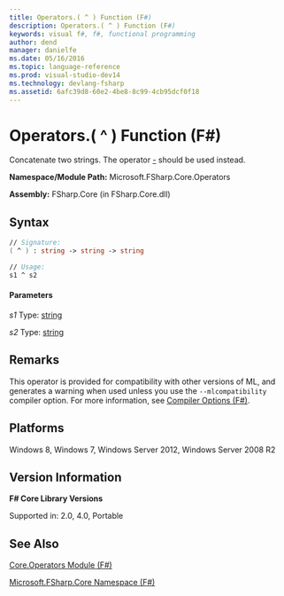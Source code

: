 ```yaml
---
title: Operators.( ^ ) Function (F#)
description: Operators.( ^ ) Function (F#)
keywords: visual f#, f#, functional programming
author: dend
manager: danielfe
ms.date: 05/16/2016
ms.topic: language-reference
ms.prod: visual-studio-dev14
ms.technology: devlang-fsharp
ms.assetid: 6afc39d8-60e2-4be8-8c99-4cb95dcf0f18 
---
```


# Operators.( ^ ) Function (F#)

Concatenate two strings. The operator [-](https://msdn.microsoft.com/library/67b8d50f-5675-4bdc-bd41-807181aca5aa) should be used instead.

**Namespace/Module Path:** Microsoft.FSharp.Core.Operators

**Assembly:** FSharp.Core (in FSharp.Core.dll)


## Syntax

```fsharp
// Signature:
( ^ ) : string -> string -> string

// Usage:
s1 ^ s2
```

#### Parameters
*s1*
Type: [string](https://msdn.microsoft.com/library/12b97856-ec80-4f70-a018-afb0753f755a)


*s2*
Type: [string](https://msdn.microsoft.com/library/12b97856-ec80-4f70-a018-afb0753f755a)


## Remarks
This operator is provided for compatibility with other versions of ML, and generates a warning when used unless you use the `--mlcompatibility` compiler option. For more information, see [Compiler Options &#40;F&#35;&#41;](Compiler-Options-%5BFSharp%5D.md).

## Platforms
Windows 8, Windows 7, Windows Server 2012, Windows Server 2008 R2

## Version Information
**F# Core Library Versions**

Supported in: 2.0, 4.0, Portable

## See Also
[Core.Operators Module &#40;F&#35;&#41;](Core.Operators-Module-%5BFSharp%5D.md)

[Microsoft.FSharp.Core Namespace &#40;F&#35;&#41;](Microsoft.FSharp.Core-Namespace-%5BFSharp%5D.md)